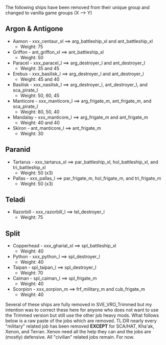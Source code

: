 The following ships have been removed from their unique group and changed to vanilla game groups (X --> Y)

## Argon & Antigone ##
- Aamon - xxx_centaur_xl ==> arg_battleship_xl and ant_battleship_xl  
  * Weight: 75
- Griffon - ant_griffon_xl ==> ant_battleship_xl
  * Weight: 50
- Paracel - xxx_paracel_l ==> arg_destroyer_l and ant_destroyer_l
  * Weight: 35 and 45
- Erebus - xxx_basilisk_l ==> arg_destroyer_l and ant_destroyer_l
  * Weight: 45 and 40
- Basilisk - xxx_nasilisk_l ==> arg_destroyer_l, ant_destroyer_l, and sca_pirate_l
  * Weight: 50, 60, 45
- Manticore - xxx_manticore_l ==> arg_frigate_m, ant_frigate_m, and sca_pirate_l
  * Weight: 80, 50, 40
- Mandalay - xxx_manticore_l ==> arg_frigate_m and ant_frigate_m
  * Weight: 40 and 40
- Skiron - ant_manticore_l ==> ant_frigate_m
  * Weight: 30

## Paranid ##
- Tartarus - xxx_tartarus_xl ==> par_battleship_xl, hol_battleship_xl, and tri_battleship_xl
  * Weight: 50 (x3)
- Pallas - xxx_pallas_l ==> par_frigate_m, hol_frigate_m, and tri_frigate_m
  * Weight: 50 (x3)

## Teladi ##
- Razorbill - xxx_razorbill_l ==> tel_destroyer_l
  * Weight: 75

## Split ##
- Copperhead - xxx_gharial_xl ==> spl_battleship_xl
  * Weight: 40
- Python - xxx_python_l ==> spl_destroyer_l
  * Weight: 40
- Taipan - spl_taipan_l ==> spl_destroyer_l
  * Weight: 70
- Caiman - spl_caiman_l ==> spl_frigate_m
  * Weight: 40
- Scorpion - xxx_sorpion_m ==> frf_military_m and cub_frigate_m
  * Weight: 40

Several of these ships are fully removed in SVE_VRO_Trimmed but my intention was to correct these here for anyone who does not want to use the Trimmed version but still use the other job heavy mods. What follows below is a raw paste of the jobs which are removed. TL:DR nearly every "military" related job has been removed **EXCEPT** for SCA/HAT, Kha'ak, Xenon, and Terran. Xenon need all the help they can and the jobs are (mostly) defensive. All "civilian" related jobs remain. For now.

  <remove sel="//jobs/job[@id='argon_centaur_patrol_xl_center_galaxy']" />
  <remove sel="//jobs/job[@id='teladi_kea_patrol_m_border_cluster']" />
  <remove sel="//jobs/job[@id='ministry_kea_police_patrol_m']" />  
  <remove sel="//jobs/job[@id='tartarus_PAR_patrol_xl_cluster']" />
  <remove sel="//jobs/job[@id='tartarus_HOP_patrol_xl_cluster']" />  
  <remove sel="//jobs/job[@id='tartarus_trinity_patrol_xl_cluster']" />
  <remove sel="//jobs/job[@id='fallensplit_caiman_mixed_cluster']" />
  <remove sel="//jobs/job[@id='fallensplit_scorpion_mixed_cluster']" />
  <remove sel="//jobs/job[@id='freefamilies_scorpion_mixed_cluster']" />
  <remove sel="//jobs/job[@id='zyarth_heavyfrigate_patrol_l_border_sector']" />
  <remove sel="//jobs/job[@id='freesplit_heavyfrigate_patrol']" />
  <remove sel="//jobs/job[@id='zyarth_gharial_patrol_xl_center']" />
  <remove sel="//jobs/job[@id='court_gharial_patrol_xl_center']" />
  <remove sel="//jobs/job[@id='court_heavyfrigate_patrol_l_border_sector']" />
  <remove sel="//jobs/job[@id='teladi_fulmar_patrol_xl_cluster']" />
  <remove sel="//jobs/job[@id='argon_heavyfrigate_patrol_l_sector']" />
  <remove sel="//jobs/job[@id='antigone_heavyfrigate_patrol_l_border_sector']" />
  <remove sel="//jobs/job[@id='fallensplit_taipan_mixed_cluster']" />
  <remove sel="//jobs/job[@id='court_taipan_patrol_l_border_sector']" />
  <remove sel="//jobs/job[@id='freesplit_taipan_patrol']" />
  <remove sel="//jobs/job[@id='zyarth_taipan_patrol_l_border_sector']" />
  <remove sel="//jobs/job[@id='argon_heavydestroyer_patrol_l_sector']" />
  <remove sel="//jobs/job[@id='antigone_heavydestroyer_patrol_l_border_sector']" />
  <remove sel="//jobs/job[@id='scaleplate_plunderer_heavydestroyer_basilisk_cluster']" />
  <remove sel="//jobs/job[@id='antigone_griffon_patrol_xl_border_sector']" />
  <remove sel="//jobs/job[@id='paranid_heavyfrigate_patrol_l_sector_exp']" />
  <remove sel="//jobs/job[@id='holyorder_heavyfrigate_patrol_l_cluster_exp']" />
  <remove sel="//jobs/job[@id='trinity_heavyfrigate_patrol_l_sector_exp']" />
  <remove sel="//jobs/job[@id='teladi_heavyfrigate_patrol_l_border_cluster']" />
  <remove sel="//jobs/job[@id='ministry_heavyfrigate_patrol_l']" />
  <remove sel="//jobs/job[@id='scaleplate_plunderer_heavyfrigate_manticore_cluster']" />  
  <remove sel="//jobs/job[@id='zyarth_viper_patrol_l_border_sector']" />
  <remove sel="//jobs/job[@id='court_viper_patrol_l_border_sector']" />
  <remove sel="//jobs/job[@id='zyarth_python_patrol_l_border_sector']" />  
  <remove sel="//jobs/job[@id='court_python_patrol_l_border_sector']" />  
  <remove sel="//jobs/job[@id='argon_paracel_patrol_l_sector']" />  
  <remove sel="//jobs/job[@id='antigone_paracel_patrol_l_border_sector']" />
  <remove sel="//jobs/job[@id='kea_teladi_escort_m']" />  
  <remove sel="//jobs/job[@id='ministry_fighter_escort_s_kea']" />
  <remove sel="//jobs/job[@id='argon_fighter_escort_s_centaur']" />
  <remove sel="//jobs/job[@id='argon_frigate_escort_m_centaur']" />
  <remove sel="//jobs/job[@id='zyarth_heavyfrigate_escort_l_noescort']" />  
  <remove sel="//jobs/job[@id='court_heavyfrigate_escort_l_noescort']" />
  <remove sel="//jobs/job[@id='argon_heavyfrigate_escort_l_escort']" />
